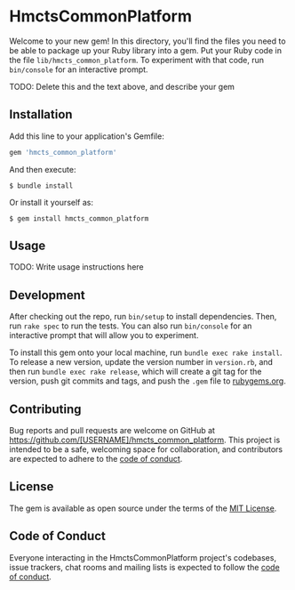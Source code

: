 # HmctsCommonPlatform

Welcome to your new gem! In this directory, you'll find the files you need to be able to package up your Ruby library into a gem. Put your Ruby code in the file `lib/hmcts_common_platform`. To experiment with that code, run `bin/console` for an interactive prompt.

TODO: Delete this and the text above, and describe your gem

## Installation

Add this line to your application's Gemfile:

```ruby
gem 'hmcts_common_platform'
```

And then execute:

    $ bundle install

Or install it yourself as:

    $ gem install hmcts_common_platform

## Usage

TODO: Write usage instructions here

## Development

After checking out the repo, run `bin/setup` to install dependencies. Then, run `rake spec` to run the tests. You can also run `bin/console` for an interactive prompt that will allow you to experiment.

To install this gem onto your local machine, run `bundle exec rake install`. To release a new version, update the version number in `version.rb`, and then run `bundle exec rake release`, which will create a git tag for the version, push git commits and tags, and push the `.gem` file to [rubygems.org](https://rubygems.org).

## Contributing

Bug reports and pull requests are welcome on GitHub at https://github.com/[USERNAME]/hmcts_common_platform. This project is intended to be a safe, welcoming space for collaboration, and contributors are expected to adhere to the [code of conduct](https://github.com/[USERNAME]/hmcts_common_platform/blob/master/CODE_OF_CONDUCT.md).


## License

The gem is available as open source under the terms of the [MIT License](https://opensource.org/licenses/MIT).

## Code of Conduct

Everyone interacting in the HmctsCommonPlatform project's codebases, issue trackers, chat rooms and mailing lists is expected to follow the [code of conduct](https://github.com/[USERNAME]/hmcts_common_platform/blob/master/CODE_OF_CONDUCT.md).
